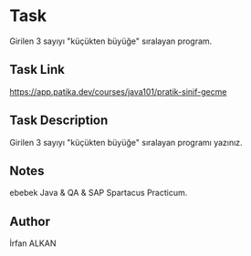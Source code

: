 # Task
Girilen 3 sayıyı "küçükten büyüğe" sıralayan program.

## Task Link
https://app.patika.dev/courses/java101/pratik-sinif-gecme

## Task Description
Girilen 3 sayıyı "küçükten büyüğe" sıralayan programı yazınız.

## Notes
ebebek Java & QA & SAP Spartacus Practicum.

## Author
İrfan ALKAN
